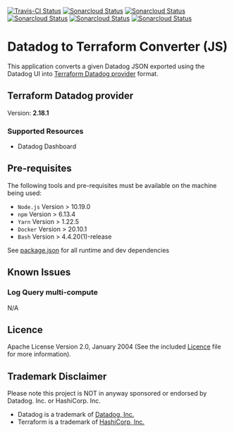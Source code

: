 [![Travis-CI Status](https://travis-ci.com/anevis/datadog-to-terraform-js.svg?branch=master)](https://travis-ci.com/anevis/datadog-to-terraform-js)
[![Sonarcloud Status](https://sonarcloud.io/api/project_badges/measure?project=anevis_datadog-to-terraform-js&metric=alert_status)](https://sonarcloud.io/dashboard?id=anevis_datadog-to-terraform-js)
[![Sonarcloud Status](https://sonarcloud.io/api/project_badges/measure?project=anevis_datadog-to-terraform-js&metric=coverage)](https://sonarcloud.io/dashboard?id=anevis_datadog-to-terraform-js)
[![Sonarcloud Status](https://sonarcloud.io/api/project_badges/measure?project=anevis_datadog-to-terraform-js&metric=bugs)](https://sonarcloud.io/dashboard?id=anevis_datadog-to-terraform-js)
[![Sonarcloud Status](https://sonarcloud.io/api/project_badges/measure?project=anevis_datadog-to-terraform-js&metric=vulnerabilities)](https://sonarcloud.io/dashboard?id=anevis_datadog-to-terraform-js)
[![Sonarcloud Status](https://sonarcloud.io/api/project_badges/measure?project=anevis_datadog-to-terraform-js&metric=security_rating)](https://sonarcloud.io/dashboard?id=anevis_datadog-to-terraform-js)

# Datadog to Terraform Converter (JS)

This application converts a given Datadog JSON exported using the Datadog UI into
[Terraform Datadog provider](https://www.terraform.io/docs/providers/datadog/r/dashboard.html) format.

## Terraform Datadog provider

Version: **2.18.1**

### Supported Resources

-   Datadog Dashboard

## Pre-requisites

The following tools and pre-requisites must be available on the machine being used:

-   `Node.js` Version > 10.19.0
-   `npm` Version > 6.13.4
-   `Yarn` Version > 1.22.5
-   `Docker` Version > 20.10.1
-   `Bash` Version > 4.4.20(1)-release

See [package.json](package.json) for all runtime and dev dependencies

## Known Issues

### Log Query multi-compute

N/A

## Licence

Apache License Version 2.0, January 2004 (See the included [Licence](LICENSE) file for more information).

## Trademark Disclaimer

Please note this project is NOT in anyway sponsored or endorsed by Datadog. Inc. or HashiCorp. Inc.

-   Datadog is a trademark of [Datadog, Inc.](https://www.datadoghq.com/)
-   Terraform is a trademark of [HashiCorp, Inc.](https://www.terraform.io/)
